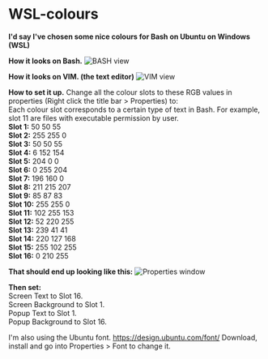 # WSL-colours
**I'd say I've chosen some nice colours for Bash on Ubuntu on Windows (WSL)**

**How it looks on Bash.**
![BASH view](https://i.imgur.com/cc1Blke.png)

**How it looks on VIM. (the text editor)**
![VIM view](https://i.imgur.com/g6uBJlZ.png)

**How to set it up.**
Change all the colour slots to these RGB values in properties (Right click the title bar > Properties) to:  
Each colour slot corresponds to a certain type of text in Bash. For example, slot 11 are files with executable permission by user.  
**Slot 1:** 50 50 55  
**Slot 2:** 255 255 0  
**Slot 3:** 50 50 55  
**Slot 4:** 6 152 154  
**Slot 5:** 204 0 0  
**Slot 6:** 0 255 204  
**Slot 7:** 196 160 0  
**Slot 8:** 211 215 207  
**Slot 9:** 85 87 83  
**Slot 10:** 255 255 0  
**Slot 11:** 102 255 153  
**Slot 12:** 52 220 255  
**Slot 13:** 239 41 41  
**Slot 14:** 220 127 168  
**Slot 15:** 255 102 255  
**Slot 16:** 0 210 255  

**That should end up looking like this:**
![Properties window](https://i.imgur.com/HFFBj65.png)

**Then set:**  
Screen Text to Slot 16.  
Screen Background to Slot 1.  
Popup Text to Slot 1.  
Popup Background to Slot 16.  

I'm also using the Ubuntu font. 
https://design.ubuntu.com/font/
Download, install and go into Properties > Font to change it.
